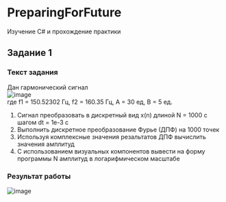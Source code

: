 # PreparingForFuture
Изучение С# и прохождение практики

## Задание 1
### Текст задания
Дан гармонический сигнал  
![image](https://user-images.githubusercontent.com/54107546/124512411-f6ebe680-dde0-11eb-873a-7cfc7731847a.png)  
где f1 = 150.52302 Гц, f2 = 160.35 Гц, A = 30 ед, В = 5 ед.

1. Сигнал преобразовать в дискретный вид x(n) длиной N = 1000 с шагом dt = 1e-3 c
2. Выполнить дискретное преобразование Фурье (ДПФ) на 1000 точек
3. Используя комплексные значения резальтатов ДПФ вычислить значения амплитуд
4. С использованием визуальных компонентов вывести на форму программы N амплитуд в логарифмическом масштабе

### Результат работы
![image](https://user-images.githubusercontent.com/54107546/124512972-5c8ca280-dde2-11eb-93a4-607740d97eb7.png)

